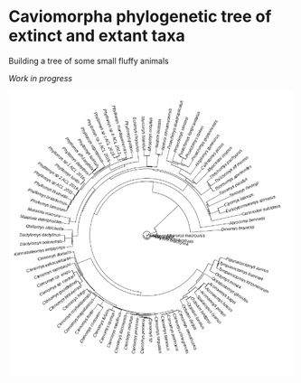 # Caviomorpha phylogenetic tree of extinct and extant taxa

Building a tree of some small fluffy animals

*Work in progress*

![](https://raw.githubusercontent.com/AntonelliLab/cavvy-tree/master/tree.png)
